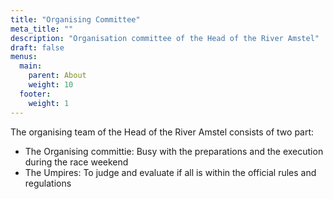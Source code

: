 ```yaml
---
title: "Organising Committee"
meta_title: ""
description: "Organisation committee of the Head of the River Amstel"
draft: false
menus: 
  main:
    parent: About
    weight: 10
  footer:
    weight: 1
---
```

The organising team of the Head of the River Amstel consists of two part:
- The Organising committie: Busy with the preparations and the execution during the race weekend
- The Umpires: To judge and evaluate if all is within the official rules and regulations
